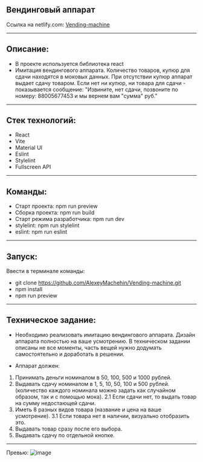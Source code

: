 ## Вендинговый аппарат

Ссылка на netlify.com: [Vending-machine](https://renue-vending-machine.netlify.app)

***

## Описание:
* В проекте используется библиотека react
* Имитация вендингового аппарата. Количество товаров, купюр для сдачи находятся в моковых данных.
При отсутствии купюр аппарат выдает сдачу товаром. Если нет ни купюр, ни товара для сдачи - показывается сообщение:
"Извините, нет сдачи, позвоните по номеру: 88005677453 и мы вернем вам "сумма" руб."

***

## Стек технологий: 
* React 
* Vite
* Material UI
* Eslint
* Stylelint
* Fullscreen API
 

***

## Команды:
* Старт проекта: npm run preview
* Сборка проекта: npm run build
* Старт режима разработчика: npm run dev
* stylelint: npm run stylelint
* eslint: npm run eslint

***

## Запуск:
Ввести в терминале команды:
* git clone https://github.com/AlexeyMachehin/Vending-machine.git
* npm install
* npm run preview

***

## Техническое задание:
* Необходимо реализовать имитацию вендингового аппарата. Дизайн аппарата
полностью на ваше усмотрению. В техническом задании описаны не все моменты,
часть вещей нужно додумать самостоятельно и доработать в решении. 

* Аппарат должен:
1. Принимать деньги номиналом в 50, 100, 500 и 1000 рублей.
2. Выдавать сдачу номиналом в 1, 5, 10, 50, 100 и 500 рублей.
(количество каждого номинала можно задать как случайном образом,
так и с помощью мока).
2.1 Если сдачи нет, то выдать товар на сумму недостающей сдачи.
3. Иметь 8 разных видов товара (название и цена на ваше усмотрение).
3.1 Если товара нет в наличии, визуально отобразить это.
4. Выдавать товар сразу после его выбора.
5. Выдавать сдачу по отдельной кнопке.

***

Превью:
![image](https://user-images.githubusercontent.com/99137228/218194305-e958ce35-edcd-4d21-949c-94944000cb1d.png)

